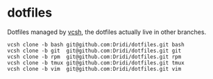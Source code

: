 dotfiles
========

Dotfiles managed by [vcsh](https://github.com/RichiH/vcsh/), the dotfiles actually live in other branches.

```
vcsh clone -b bash git@github.com:Dridi/dotfiles.git bash
vcsh clone -b git  git@github.com:Dridi/dotfiles.git git
vcsh clone -b rpm  git@github.com:Dridi/dotfiles.git rpm
vcsh clone -b tmux git@github.com:Dridi/dotfiles.git tmux
vcsh clone -b vim  git@github.com:Dridi/dotfiles.git vim
```
